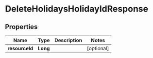 
# DeleteHolidaysHolidayIdResponse

## Properties
Name | Type | Description | Notes
------------ | ------------- | ------------- | -------------
**resourceId** | **Long** |  |  [optional]



